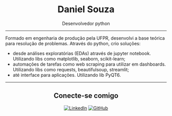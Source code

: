 <h1 align="center">Daniel Souza</h1>
<p align="center">Desenvolvedor python<br> </p>

---

Formado em engenharia de produção pela UFPR, desenvolvi a base teórica para resolução de problemas.
Através do python, crio soluções:

- desde análises exploratórias (EDAs) através de jupyter notebook. Utilizando libs como matplotlib, seaborn, scikit-learn;
- automações de tarefas como web scraping para utilizar em dashboards. Utilizando libs como requests, beautifulsoup, streamlit;
- até interface para aplicações. Utilizando lib PyQT6.

---

<h2 align="center">Conecte-se comigo</h2>

<div align="center">
  
[![LinkedIn](https://img.shields.io/badge/LinkedIn-0077B5?style=for-the-badge&logo=linkedin&logoColor=white)](https://www.linkedin.com/in/o-new-niel/)      [![GitHub](https://img.shields.io/badge/GitHub-100000?style=for-the-badge&logo=github&logoColor=white)](https://github.com/onewniel)
</div>

